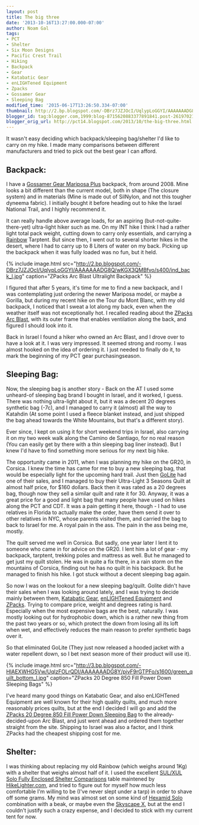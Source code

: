 ```yaml
---
layout: post
title: The big three
date: '2013-10-16T13:27:00.000-07:00'
author: Noam Gal
tags:
- PCT
- Shelter
- Six Moon Designs
- Pacific Crest Trail
- Hiking
- Backpack
- Gear
- Katabatic Gear
- enLIGHTened Equipment
- Zpacks
- Gossamer Gear
- Sleeping Bag
modified_time: '2015-06-17T13:26:50.334-07:00'
thumbnail: http://2.bp.blogspot.com/-DBrz7JZJOcI/UqlypLoGGYI/AAAAAAADG8Q/wKGX3QMBfvo/s72-c/ind_back_l.jpg
blogger_id: tag:blogger.com,1999:blog-8715620883377891841.post-2619702122822600029
blogger_orig_url: http://pct14.blogspot.com/2013/10/the-big-three.html
---
```

It wasn't easy deciding which backpack/sleeping bag/shelter I'd like to carry on my hike. I made many comparisons between different manufacturers and tried to pick out the best gear I can afford.

Backpack:
---
I have a [Gossamer Gear Mariposa Plus] backpack, from around 2008. Mine looks a bit different than the current model, both in shape (The closure system) and in materials (Mine is made out of SilNylon, and not this tougher dyneema fabric). I initially bought it before heading out to hike the Israel National Trail, and I highly recommend it.

It can really handle above average loads, for an aspiring (but-not-quite-there-yet) ultra-light hiker such as me. On my INT hike I think I had a rather light total pack weight, cutting down to carry only essentials, and carrying a [Rainbow] Tarptent. But since then, I went out to several shorter hikes in the desert, where I had to carry up to 8 Liters of water on my back. Picking up the backpack when it was fully loaded was no fun, but it held.

{% include image.html src="http://2.bp.blogspot.com/-DBrz7JZJOcI/UqlypLoGGYI/AAAAAAADG8Q/wKGX3QMBfvo/s400/ind_back_l.jpg" caption="ZPacks Arc Blast Ultralight Backpack" %}

I figured that after 5 years, it's time for me to find a new backpack, and I was contemplating just ordering the newer Mariposa model, or maybe a Gorilla, but during my recent hike on the Tour du Mont Blanc, with my old backpack, I noticed that I sweat a lot along my back, even when the weather itself was not exceptionally hot. I recalled reading about the [ZPacks Arc Blast], with its outer frame that enables ventilation along the back, and figured I should look into it.

Back in Israel I found a hiker who owned an Arc Blast, and I drove over to have a look at it. I was very impressed. It seemed strong and roomy. I was almost hooked on the idea of ordering it. I just needed to finally do it, to mark the beginning of my PCT gear purchasingseason.

Sleeping Bag:
---
Now, the sleeping bag is another story - Back on the AT I used some unheard-of sleeping bag brand I bought in Israel, and it worked, I guess. There was nothing ultra-light about it, but it was a decent 20 degrees synthetic bag (-7c), and I managed to carry it (almost) all the way to Katahdin (At some point I used a fleece blanket instead, and just shipped the bag ahead towards the White Mountains, but that's a different story).

Ever since, I kept on using it for short weekend trips in Israel, also carrying it on my two week walk along the Camino de Santiago, for no real reason (You can easily get by there with a thin sleeping bag liner instead). But I knew I'd have to find something more serious for my next big hike.

The opportunity came in 2011, when I was planning my hike on the GR20, in Corsica. I knew the time has came for me to buy a new sleeping bag, that would be especially light for the upcoming hard trail. Just then [GoLite] had one of their sales, and I managed to buy their Ultra-Light 3 Seasons Quilt at almost half price, for $160 dollars. Back then it was rated as a 20 degrees bag, though now they sell a similar quilt and rate it for 30. Anyway, it was a great price for a good and light bag that many people have used on hikes along the PCT and CDT. It was a pain getting it here, though - I had to use relatives in Florida to actually make the order, have them send it over to other relatives in NYC, whose parents visited them, and carried the bag to back to Israel for me. A royal pain in the ass. The pain in the ass being me, mostly.

The quilt served me well in Corsica. But sadly, one year later I lent it to someone who came in for advice on the GR20. I lent him a lot of gear - my backpack, tarptent, trekking poles and mattress as well. But he managed to get just my quilt stolen. He was in quite a fix there, in a rain storm on the mountains of Corsica, finding out he has no quilt in his backpack. But he managed to finish his hike. I got stuck without a decent sleeping bag again.

So now I was on the lookout for a new sleeping bag/quilt. Golite didn't have their sales when I was looking around lately, and I was trying to decide mainly between them, [Katabatic Gear], [enLIGHTened Equipment] and [ZPacks]. Trying to compare price, weight and degrees rating is hard. Especially when the most expensive bags are the best, naturally. I was mostly looking out for hydrophobic down, which is a rather new thing from the past two years or so, which protect the down from losing all its loft when wet, and effectively reduces the main reason to prefer synthetic bags over it.

So that eliminated GoLite (They just now released a hooded jacket with a water repellent down, so I bet next season more of their product will use it).

{% include image.html src="http://3.bp.blogspot.com/-HlAEXWHG5Vw/UqlzFOLrQDI/AAAAAAADG8Y/pivF9rGTPFo/s1600/green_quilt_bottom_l.jpg" caption="ZPacks 20 Degree 850 Fill Power Down Sleeping Bags" %}

I've heard many good things on Katabatic Gear, and also enLIGHTened Equipment are well known for their high quality quilts, and much more reasonably prices quilts, but at the end I decided I will go and add the [ZPacks 20 Degree 850 Fill Power Down Sleeping Bag] to the already-decided-upon Arc Blast, and just went ahead and ordered them together straight from the site. Shipping to Israel was also a factor, and I think ZPacks had the cheapest shipping cost for me.

Shelter:
---
I was thinking about replacing my old Rainbow (which weighs around 1Kg) with a shelter that weighs almost half of it. I used the excellent [SUL/XUL Solo Fully Enclosed Shelter Comparisons] table maintened by [HikeLighter.com], and tried to figure out for myself how much less comfortable I'm willing to be (I've never slept under a tarp) in order to shave off some grams. My mind was almost set on some kind of [Hexamid Solo] combination with a beak, or maybe even the [Skyscape X], but at the end I couldn't justify such a crazy expense, and I decided to stick with my current tent for now.

[Gossamer Gear Mariposa Plus]: http://gossamergear.com/packs/backpacks/mariposa-ultralight-backpack-all.html
[Rainbow]: http://tarptent.com/rainbow.html
[ZPacks Arc Blast]: http://zpacks.com/backpacks/arc_blast.shtml
[GoLite]: http://www.golite.com/
[Katabatic Gear]: http://katabaticgear.com/
[enLIGHTened Equipment]: http://www.enlightenedequipment.com/
[ZPacks]: http://zpacks.com/
[ZPacks 20 Degree 850 Fill Power Down Sleeping Bag]: http://zpacks.com/quilts/sleepingbag.shtml
[SUL/XUL Solo Fully Enclosed Shelter Comparisons]: http://hikelighter.com/2011/12/29/sulxul-enclosed-shelter-comparisons/
[HikeLighter.com]: http://hikelighter.com/
[Hexamid Solo]: http://zpacks.com/shelter/hexamid.shtml
[Skyscape X]: http://www.sixmoondesigns.com/tents/ssX.html